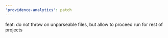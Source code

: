 ```yaml
---
'providence-analytics': patch
---
```


feat: do not throw on unparseable files, but allow to proceed run for rest of projects
